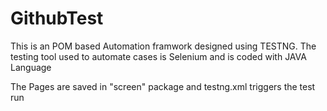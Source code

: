 # GithubTest

This is an POM based Automation framwork designed using TESTNG.
The testing tool used to automate cases is Selenium and is coded with JAVA Language 

The Pages are saved in "screen" package and testng.xml triggers the test run
